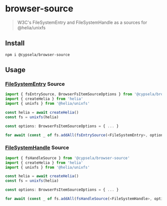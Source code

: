 # browser-source

> W3C's FileSystemEntry and FileSystemHandle as a sources for @helia/unixfs

## Install

`npm i @cypsela/browser-source`

## Usage

### [FileSystemEntry](https://developer.mozilla.org/en-US/docs/Web/API/FileSystemEntry) Source

```ts
import { fsEntrySource, BrowserFsItemSourceOptions } from '@cypsela/browser-source'
import { createHelia } from 'helia'
import { unixfs } from '@helia/unixfs'

const helia = await createHelia()
const fs = unixfs(helia)

const options: BrowserFsItemSourceOptions = { ... }

for await (const _ of fs.addAll(fsEntrySource(<FileSystemEntry>, options))) {}
```

### [FileSystemHandle](https://developer.mozilla.org/en-US/docs/Web/API/FileSystemHandle) Source

```ts
import { fsHandleSource } from '@cypsela/browser-source'
import { createHelia } from 'helia'
import { unixfs } from '@helia/unixfs'

const helia = await createHelia()
const fs = unixfs(helia)

const options: BrowserFsItemSourceOptions = { ... }

for await (const _ of fs.addAll(fsHandleSource(<FileSystemHandle>, options))) {}
```


